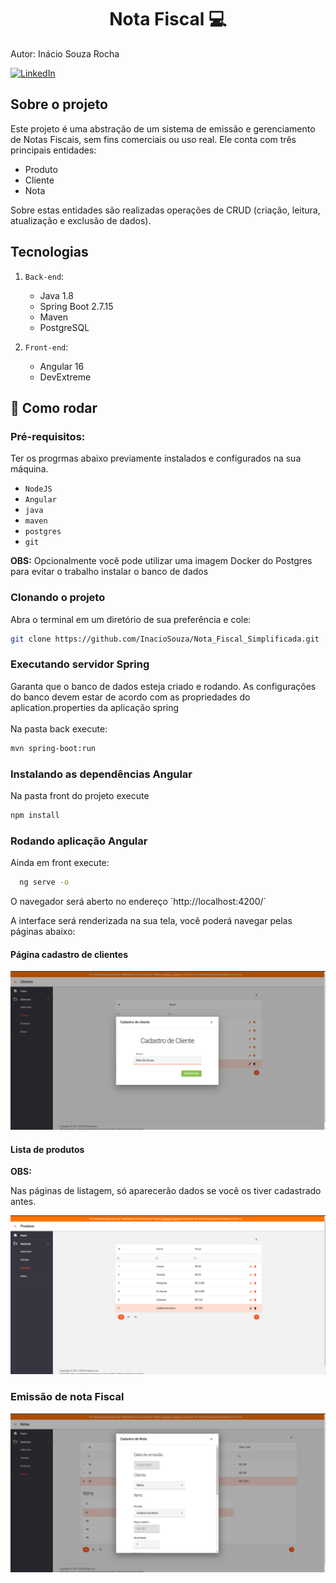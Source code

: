 <h1 align="center" style="font-weight: bold;">Nota Fiscal 💻</h1>

<p>Autor: Inácio Souza Rocha</p>

[![LinkedIn](https://img.shields.io/badge/-LinkedIn-0077B5?logo=linkedin&logoColor=white&style=flat-square)](https://www.linkedin.com/in/inacio-souza/)



<h2>Sobre o projeto</h2>
Este projeto é uma abstração de um sistema de emissão e gerenciamento de Notas Fiscais, sem fins comerciais ou uso real. Ele conta com três principais entidades: 

- Produto 
- Cliente
- Nota

Sobre estas entidades são realizadas operações de CRUD (criação, leitura, atualização e exclusão de dados).

## Tecnologias
1. `Back-end`:
    + Java 1.8
    + Spring Boot 2.7.15
    + Maven
    + PostgreSQL
  
2. `Front-end`:
     + Angular 16
     +  DevExtreme

<h2 id="started">🚀 Como rodar</h2>

  ### Pré-requisitos:
  Ter os progrmas abaixo previamente instalados e configurados na sua máquina.
  - `NodeJS`
  - `Angular`
  - `java`
  - `maven`
  - `postgres`
  - `git` 

  **OBS:** Opcionalmente você pode utilizar uma imagem Docker do Postgres para evitar o trabalho instalar o banco de dados

  ### Clonando o projeto

  <p>Abra o terminal em um diretório de sua preferência e cole:</p>
  
  ```bash
  git clone https://github.com/InacioSouza/Nota_Fiscal_Simplificada.git
  ```

### Executando servidor Spring
<p>Garanta que o banco de dados esteja criado e rodando. As configurações do banco devem estar de acordo com as propriedades do aplication.properties da aplicação spring <br><br> Na pasta back execute:</p>

```bash
mvn spring-boot:run
```

### Instalando as dependências Angular
  <p>Na pasta front do projeto execute</p>

  ```bash
  npm install
  ```
### Rodando aplicação Angular
<p>Ainda em front execute:</p>

```bash
  ng serve -o
  ```
<p>O navegador será aberto no endereço `http://localhost:4200/` </p>

A interface será renderizada na sua tela, você poderá navegar pelas páginas abaixo:

#### Página cadastro de clientes

![interface cadastro cliente](images/cadastro-cliente.png)

#### Lista de produtos

**OBS:** <p>Nas páginas de listagem, só aparecerão dados se você os tiver cadastrado antes.</p>

![interface lista de produtos](images/lista-produtos.png)

### Emissão de nota Fiscal

![interface de emissão de Nota fiscal](images/emissao-nota.png)




